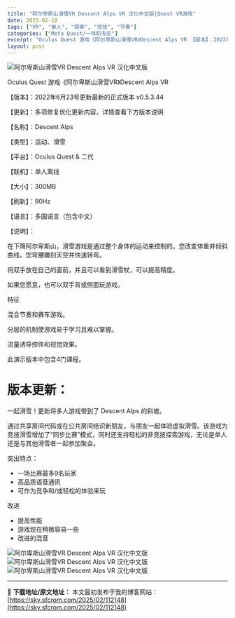 ```yaml
---
title: "阿尔卑斯山滑雪VR Descent Alps VR 汉化中文版|Quest VR游戏"
date: 2025-02-10
tags: ["VR", "单人", "探索", "竞技", "节奏"]
categories: ["Meta Quest/一体机专区"]
excerpt: "Oculus Quest 游戏《阿尔卑斯山滑雪VR》Descent Alps VR 【版本】：2022年6月23号更新最新的正式版本 v0.5.3.44 【更新】：多项修复优化更新内容，详情查看下方版本说明 【名称】：Descent Alps 【类型】：运动、滑雪 【平台】：Oculus Quest&hellip;"
layout: post
---
```


<img title="1655982676-2f4e60782385a59.webp" src="https://sky.sfcrom.com/wp-content/uploads/2025/02/20250210_67aa137be0f1f.webp" alt="阿尔卑斯山滑雪VR Descent Alps VR 汉化中文版" />

Oculus Quest 游戏《阿尔卑斯山滑雪VR》Descent Alps VR

【版本】：2022年6月23号更新最新的正式版本 v0.5.3.44

【更新】：多项修复优化更新内容，详情查看下方版本说明

【名称】：Descent Alps

【类型】：运动、滑雪

【平台】：Oculus Quest &amp; 二代

【联机】：单人离线

【大小】：300MB

【刷新】：90Hz

【语言】：多国语言（包含中文）

【说明】：

在下降阿尔卑斯山，滑雪游戏是通过整个身体的运动来控制的。您改变体重并倾斜曲线。您弯腰雕刻天空并快速转弯。

将双手放在自己的面前，并且可以看到滑雪杖，可以提高精度。

如果您愿意，也可以双手背或侧面玩游戏。

特征

混合节奏和赛车游戏。

分层的机制使游戏易于学习且难以掌握。

流量诱导控件和视觉效果。

此演示版本中包含4门课程。
<h1>版本更新：</h1>
一起滑雪！更新将多人游戏带到了 Descent Alps 的斜坡。

通过共享房间代码或在公共房间结识新朋友，与朋友一起体验虚拟滑雪。该游戏为竞技滑雪增加了“同步比赛”模式，同时还支持轻松的非竞技探索游戏，无论是单人还是与其他滑雪者一起参加聚会。

突出特点：
<ul>
 	<li>一场比赛最多9名玩家</li>
 	<li>高品质语音通讯</li>
 	<li>可作为竞争和/或轻松的体验来玩</li>
</ul>
改进
<ul>
 	<li>提高性能</li>
 	<li>游戏现在稍微容易一些</li>
 	<li>改进的混音</li>
</ul>
<img title="1611725309-558900b0386b74c.webp" src="https://sky.sfcrom.com/wp-content/uploads/2025/02/20250210_67aa137e1ca2c.webp" alt="阿尔卑斯山滑雪VR Descent Alps VR 汉化中文版" />
<img title="1611725314-8d7c4c5a2681161.webp" src="https://sky.sfcrom.com/wp-content/uploads/2025/02/20250210_67aa138013bd4.webp" alt="阿尔卑斯山滑雪VR Descent Alps VR 汉化中文版" />
<img title="1611725319-aefed1e273d9f2e.webp" src="https://sky.sfcrom.com/wp-content/uploads/2025/02/20250210_67aa13824cae3.webp" alt="阿尔卑斯山滑雪VR Descent Alps VR 汉化中文版" />

---
📖 **下载地址/原文地址：** 本文最初发布于我的博客网站：[https://sky.sfcrom.com/2025/02/112148](https://sky.sfcrom.com/2025/02/112148)
